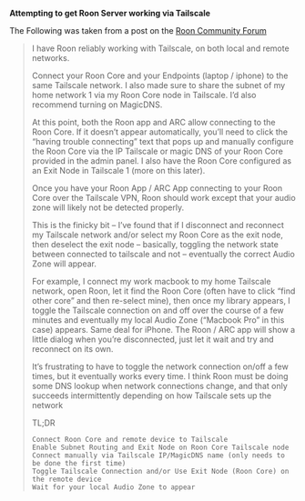
**Attempting to get Roon Server working via Tailscale**

The Following was taken from a post on the [Roon Community Forum](https://community.roonlabs.com/t/success-with-tailscale-vpn/166068/45)

> I have Roon reliably working with Tailscale, on both local and remote networks.
> 
> Connect your Roon Core and your Endpoints (laptop / iphone) to the same Tailscale network. I also made sure to share the subnet of my home network 1 via my Roon Core node in Tailscale. I’d also recommend turning on MagicDNS.
> 
> At this point, both the Roon app and ARC allow connecting to the Roon Core. If it doesn’t appear automatically, you’ll need to click the “having trouble connecting” text that pops up and manually configure the Roon Core via the IP Tailscale or magic DNS of your Roon Core provided in the admin panel. I also have the Roon Core configured as an Exit Node in Tailscale 1 (more on this later).
> 
> Once you have your Roon App / ARC App connecting to your Roon Core over the Tailscale VPN, Roon should work except that your audio zone will likely not be detected properly.
> 
> This is the finicky bit – I’ve found that if I disconnect and reconnect my Tailscale network and/or select my Roon Core as the exit node, then deselect the exit node – basically, toggling the network state between connected to tailscale and not – eventually the correct Audio Zone will appear.
> 
> For example, I connect my work macbook to my home Tailscale network, open Roon, let it find the Roon Core (often have to click “find other core” and then re-select mine), then once my library appears, I toggle the Tailscale connection on and off over the course of a few minutes and eventually my local Audio Zone (“Macbook Pro” in this case) appears. Same deal for iPhone. The Roon / ARC app will show a little dialog when you’re disconnected, just let it wait and try and reconnect on its own.
> 
> It’s frustrating to have to toggle the network connection on/off a few times, but it eventually works every time. I think Roon must be doing some DNS lookup when network connections change, and that only succeeds intermittently depending on how Tailscale sets up the network
> 
> TL;DR
> 
>     Connect Roon Core and remote device to Tailscale
>     Enable Subnet Routing and Exit Node on Roon Core Tailscale node
>     Connect manually via Tailscale IP/MagicDNS name (only needs to be done the first time)
>     Toggle Tailscale Connection and/or Use Exit Node (Roon Core) on the remote device
>     Wait for your local Audio Zone to appear
